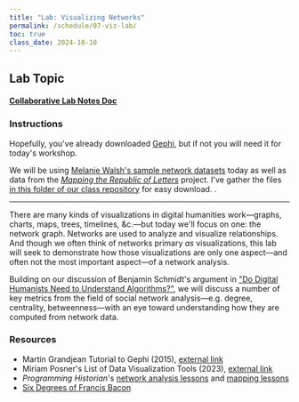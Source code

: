 ```yaml
---
title: "Lab: Visualizing Networks"
permalink: /schedule/07-viz-lab/
toc: true
class_date: 2024-10-10
---
```


## Lab Topic

#### [Collaborative Lab Notes Doc](https://docs.google.com/document/d/15-vDrETg9c1xSr440KP0f1zBvEgvygwCS01D4PjnPLU/edit?usp=sharing)

### Instructions

Hopefully, you've already downloaded [Gephi](https://gephi.org), but if not you will need it for today's workshop.

We will be using [Melanie Walsh's sample network datasets](https://github.com/melaniewalsh/sample-social-network-datasets/tree/master) today as well as data from the [_Mapping the Republic of Letters_](http://republicofletters.stanford.edu) project. I've gather the files [in this folder of our class repository](https://github.com/rccordell/is578-intro-dh/tree/gh-pages/public_course_data/network-data) for easy download. .

---

There are many kinds of visualizations in digital humanities work—graphs, charts, maps, trees, timelines, &c.—but today we'll focus on one: the network graph. Networks are used to analyze and visualize relationships. And though we often think of networks primary _as_ visualizations, this lab will seek to demonstrate how those visualizations are only one aspect—and often not the most important aspect—of a network analysis.

Building on our discussion of Benjamin Schmidt's argument in ["Do Digital Humanists Need to Understand Algorithms?"](https://dhdebates.gc.cuny.edu/read/untitled/section/557c453b-4abb-48ce-8c38-a77e24d3f0bd#:~:text=Put%20simply%3A%20digital%20humanists%20do,algorithms%20attempt%20to%20bring%20about.), we will discuss a number of key metrics from the field of social network analysis—e.g. degree, centrality, betweenness—with an eye toward understanding how they are computed from network data. 

### Resources

+ Martin Grandjean Tutorial to Gephi (2015), [external link](https://www.martingrandjean.ch/gephi-introduction/)
+ Miriam Posner's List of Data Visualization Tools (2023), [external link](http://miriamposner.com/classes/dh201w23/tutorials-guides/data-visualization/dataviz-tools/)
+ _Programming Historian_'s [network analysis lessons](https://programminghistorian.org/en/lessons/?topic=network-analysis) and [mapping lessons](https://programminghistorian.org/en/lessons/?topic=mapping)
+ [Six Degrees of Francis Bacon](http://sixdegreesoffrancisbacon.com/)

